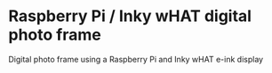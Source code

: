 # Raspberry Pi / Inky wHAT digital photo frame
Digital photo frame using a Raspberry Pi and Inky wHAT e-ink display
